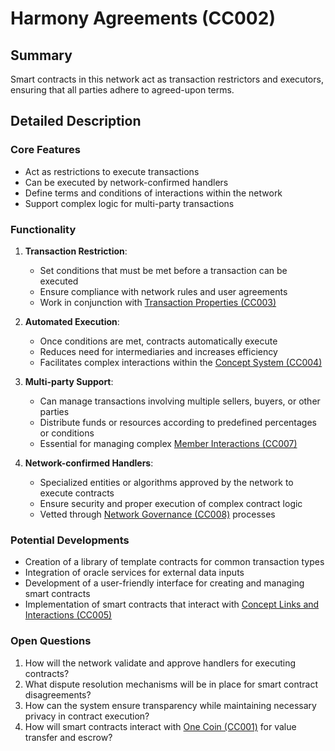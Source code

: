 # Harmony Agreements (CC002)

## Summary
Smart contracts in this network act as transaction restrictors and executors, ensuring that all parties adhere to agreed-upon terms.

## Detailed Description

### Core Features
- Act as restrictions to execute transactions
- Can be executed by network-confirmed handlers
- Define terms and conditions of interactions within the network
- Support complex logic for multi-party transactions

### Functionality
1. **Transaction Restriction**:
   - Set conditions that must be met before a transaction can be executed
   - Ensure compliance with network rules and user agreements
   - Work in conjunction with [Transaction Properties (CC003)](#transaction-properties-cc003)

2. **Automated Execution**:
   - Once conditions are met, contracts automatically execute
   - Reduces need for intermediaries and increases efficiency
   - Facilitates complex interactions within the [Concept System (CC004)](#concept-system-cc004)

3. **Multi-party Support**:
   - Can manage transactions involving multiple sellers, buyers, or other parties
   - Distribute funds or resources according to predefined percentages or conditions
   - Essential for managing complex [Member Interactions (CC007)](#member-interactions-cc007)

4. **Network-confirmed Handlers**:
   - Specialized entities or algorithms approved by the network to execute contracts
   - Ensure security and proper execution of complex contract logic
   - Vetted through [Network Governance (CC008)](#network-governance-cc008) processes

### Potential Developments
- Creation of a library of template contracts for common transaction types
- Integration of oracle services for external data inputs
- Development of a user-friendly interface for creating and managing smart contracts
- Implementation of smart contracts that interact with [Concept Links and Interactions (CC005)](#concept-links-and-interactions-cc005)

### Open Questions
1. How will the network validate and approve handlers for executing contracts?
2. What dispute resolution mechanisms will be in place for smart contract disagreements?
3. How can the system ensure transparency while maintaining necessary privacy in contract execution?
4. How will smart contracts interact with [One Coin (CC001)](#one-coin-cc001) for value transfer and escrow?

